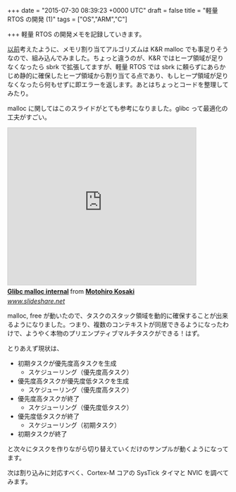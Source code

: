 
+++
date = "2015-07-30 08:39:23 +0000 UTC"
draft = false
title = "軽量 RTOS の開発 (1)"
tags = ["OS","ARM","C"]

+++
軽量 RTOS の開発メモを記録していきます。

<a href="http://tanakahx.hatenablog.com/entry/2015/07/23/015816">以前</a>考えたように、メモリ割り当てアルゴリズムは K&amp;R malloc でも事足りそうなので、組み込んでみました。ちょっと違うのが、K&amp;R ではヒープ領域が足りなくなったら sbrk で拡張してますが、軽量 RTOS では sbrk に頼らずにあらかじめ静的に確保したヒープ領域から割り当てる点であり、もしヒープ領域が足りなくなったら何もせずに即エラーを返します。あとはちょっとコードを整理してみたり。

malloc に関してはこのスライドがとても参考になりました。glibc って最適化の工夫がすごい。

<iframe src="https://www.slideshare.net/slideshow/embed_code/key/n9Ri2lLdM9bY7L" width="427" height="356" frameborder="0" marginwidth="0" marginheight="0" scrolling="no" style="border:1px solid #CCC; border-width:1px; margin-bottom:5px; max-width: 100%;" allowfullscreen=""> </iframe> <div style="margin-bottom:5px"> <strong> <a href="https://www.slideshare.net/kosaki55tea/glibc-malloc" title="Glibc malloc internal" target="_blank">Glibc malloc internal</a> </strong> from <strong><a href="http://www.slideshare.net/kosaki55tea" target="_blank">Motohiro Kosaki</a></strong> </div><cite class="hatena-citation"><a href="http://www.slideshare.net/kosaki55tea/glibc-malloc">www.slideshare.net</a></cite>

malloc, free が動いたので、タスクのスタック領域を動的に確保することが出来るようになりました。つまり、複数のコンテキストが同居できるようになったわけで、ようやく本物のプリエンプティブマルチタスクができる！はず。

とりあえず現状は、

<ul>
<li>初期タスクが優先度高タスクを生成

<ul>
<li>スケジューリング（優先度高タスク）</li>
</ul>
</li>
<li>優先度高タスクが優先度低タスクを生成

<ul>
<li>スケジューリング（優先度高タスク）</li>
</ul>
</li>
<li>優先度高タスクが終了

<ul>
<li>スケジューリング（優先度低タスク）</li>
</ul>
</li>
<li>優先度低タスクが終了

<ul>
<li>スケジューリング（初期タスク）</li>
</ul>
</li>
<li>初期タスクが終了</li>
</ul>


と次々にタスクを作りながら切り替えていくだけのサンプルが動くようになってます。


<div class="github-card" data-user="tanakahx" data-repo="uros" data-width="400" data-height="" data-theme="default"></div>
<script src="https://cdn.jsdelivr.net/github-cards/latest/widget.js"></script>


次は割り込みに対応すべく、Cortex-M コアの SysTick タイマと NVIC を調べてみます。


